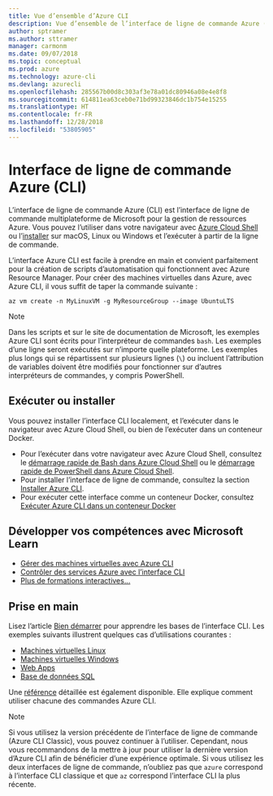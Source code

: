 ```yaml
---
title: Vue d’ensemble d’Azure CLI
description: Vue d’ensemble de l’interface de ligne de commande Azure (CLI).
author: sptramer
ms.author: sttramer
manager: carmonm
ms.date: 09/07/2018
ms.topic: conceptual
ms.prod: azure
ms.technology: azure-cli
ms.devlang: azurecli
ms.openlocfilehash: 285567b00d8c303af3e78a01dc80946a08e4e8f8
ms.sourcegitcommit: 614811ea63ceb0e71bd99323846dc1b754e15255
ms.translationtype: HT
ms.contentlocale: fr-FR
ms.lasthandoff: 12/28/2018
ms.locfileid: "53805905"
---
```

# <a name="azure-command-line-interface-cli"></a>Interface de ligne de commande Azure (CLI)

L’interface de ligne de commande Azure (CLI) est l’interface de ligne de commande multiplateforme de Microsoft pour la gestion de ressources Azure.
Vous pouvez l’utiliser dans votre navigateur avec [Azure Cloud Shell](/azure/cloud-shell/overview) ou l’[installer](install-azure-cli.md) sur macOS, Linux ou Windows et l’exécuter à partir de la ligne de commande.

L’interface Azure CLI est facile à prendre en main et convient parfaitement pour la création de scripts d’automatisation qui fonctionnent avec Azure Resource Manager.
Pour créer des machines virtuelles dans Azure, avec Azure CLI, il vous suffit de taper la commande suivante :

```azurecli-interactive
az vm create -n MyLinuxVM -g MyResourceGroup --image UbuntuLTS
```

> [!NOTE]
>
> Dans les scripts et sur le site de documentation de Microsoft, les exemples Azure CLI sont écrits pour l’interpréteur de commandes `bash`. Les exemples d’une ligne seront exécutés sur n’importe quelle plateforme. Les exemples plus longs qui se répartissent sur plusieurs lignes (`\`) ou incluent l’attribution de variables doivent être modifiés pour fonctionner sur d’autres interpréteurs de commandes, y compris PowerShell.

## <a name="run-or-install"></a>Exécuter ou installer

Vous pouvez installer l’interface CLI localement, et l’exécuter dans le navigateur avec Azure Cloud Shell, ou bien de l’exécuter dans un conteneur Docker.

* Pour l’exécuter dans votre navigateur avec Azure Cloud Shell, consultez le [démarrage rapide de Bash dans Azure Cloud Shell](/azure/cloud-shell/quickstart) ou le [démarrage rapide de PowerShell dans Azure Cloud Shell](/azure/cloud-shell/quickstart-powershell).
* Pour installer l’interface de ligne de commande, consultez la section [Installer Azure CLI](install-azure-cli.md).
* Pour exécuter cette interface comme un conteneur Docker, consultez [Exécuter Azure CLI dans un conteneur Docker](run-azure-cli-docker.md)

## <a name="build-your-skills-with-microsoft-learn"></a>Développer vos compétences avec Microsoft Learn

- [Gérer des machines virtuelles avec Azure CLI](/learn/modules/manage-virtual-machines-with-azure-cli/)
- [Contrôler des services Azure avec l’interface CLI](/learn/modules/control-azure-services-with-cli/)
- [Plus de formations interactives...](/learn/browse/?products=azure-clis)

## <a name="get-started"></a>Prise en main

Lisez l’article [Bien démarrer](get-started-with-azure-cli.md) pour apprendre les bases de l’interface CLI. Les exemples suivants illustrent quelques cas d’utilisations courantes :

- [Machines virtuelles Linux](/azure/virtual-machines/virtual-machines-linux-cli-samples?toc=%2fcli%2fazure%2ftoc.json&bc=%2fcli%2fazure%2fbreadcrumb%2ftoc.json)
- [Machines virtuelles Windows](/azure/virtual-machines/virtual-machines-windows-cli-samples?toc=%2fcli%2fazure%2ftoc.json&bc=%2fcli%2fazure%2fbreadcrumb%2ftoc.json)
- [Web Apps](/azure/app-service-web/app-service-cli-samples?toc=%2fcli%2fazure%2ftoc.json&bc=%2fcli%2fazure%2fbreadcrumb%2ftoc.json)
- [Base de données SQL](/azure/sql-database/sql-database-cli-samples?toc=%2fcli%2fazure%2ftoc.json&bc=%2fcli%2fazure%2fbreadcrumb%2ftoc.json)

Une [référence](/cli/azure/reference-index) détaillée est également disponible. Elle explique comment utiliser chacune des commandes Azure CLI.

> [!NOTE]
> Si vous utilisez la version précédente de l’interface de ligne de commande (Azure CLI Classic), vous pouvez continuer à l’utiliser.
> Cependant, nous vous recommandons de la mettre à jour pour utiliser la dernière version d’Azure CLI afin de bénéficier d’une expérience optimale.
> Si vous utilisez les deux interfaces de ligne de commande, n’oubliez pas que `azure` correspond à l’interface CLI classique et que `az` correspond l’interface CLI la plus récente.
